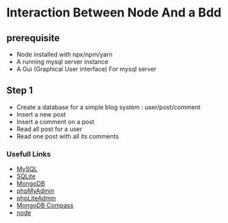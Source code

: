 # Interaction Between Node And a Bdd

## prerequisite
* Node installed with npx/npm/yarn 
* A running mysql server instance
* A Gui (Graphical User interface) For mysql server

## Step 1
* Create a database for a simple blog system : user/post/comment
* Insert a new post
* Insert a comment on a post
* Read all post for a user
* Read one post with all its comments 

### Usefull Links
* [MySQL](https://www.mysql.com/fr/)
* [SQLite](https://www.sqlite.org/index.html)
* [MongoDB](https://www.mongodb.com/)
* [phpMyAdmin](https://www.phpmyadmin.net/)
* [phpLiteAdmin](https://www.phpliteadmin.org/)
* [MongoDB Compass](https://www.mongodb.com/products/compass)
* [node](https://nodejs.org/en/)

